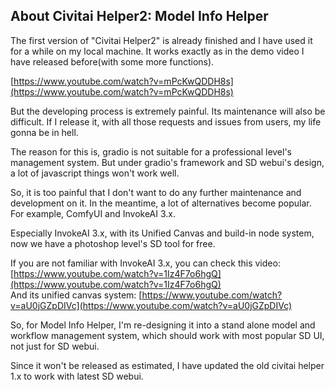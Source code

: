 ## About Civitai Helper2: Model Info Helper
The first version of "Civitai Helper2" is already finished and I have used it for a while on my local machine. It works exactly as in the demo video I have released before(with some more functions).   

[https://www.youtube.com/watch?v=mPcKwQDDH8s](https://www.youtube.com/watch?v=mPcKwQDDH8s)  

But the developing process is extremely painful. Its maintenance will also be difficult. If I release it, with all those requests and issues from users, my life gonna be in hell.  

The reason for this is, gradio is not suitable for a professional level's management system. But under gradio's framework and SD webui's design, a lot of javascript things won't work well.  

So, it is too painful that I don't want to do any further maintenance and development on it. In the meantime, a lot of alternatives become popular. For example, ComfyUI and InvokeAI 3.x.

Especially InvokeAI 3.x, with its Unified Canvas and build-in node system, now we have a photoshop level's SD tool for free.  

If you are not familiar with InvokeAI 3.x, you can check this video:  
[https://www.youtube.com/watch?v=1Iz4F7o6hgQ](https://www.youtube.com/watch?v=1Iz4F7o6hgQ)  
And its unified canvas system:
[https://www.youtube.com/watch?v=aU0jGZpDIVc](https://www.youtube.com/watch?v=aU0jGZpDIVc)  

So, for Model Info Helper, I'm re-designing it into a stand alone model and workflow management system, which should work with most popular SD UI, not just for SD webui.  

Since it won't be released as estimated, I have updated the old civitai helper 1.x to work with latest SD webui.  








